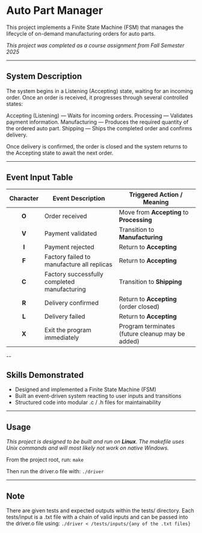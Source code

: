 # Auto Part Manager

This project implements a Finite State Machine (FSM) that manages the lifecycle of on-demand manufacturing orders for auto parts.

*This project was completed as a course assignment from Fall Semester 2025*

---

## System Description

The system begins in a Listening (Accepting) state, waiting for an incoming order. Once an order is received, it progresses through several controlled states:

Accepting (Listening) — Waits for incoming orders.
Processing — Validates payment information.
Manufacturing — Produces the required quantity of the ordered auto part.
Shipping — Ships the completed order and confirms delivery.

Once delivery is confirmed, the order is closed and the system returns to the Accepting state to await the next order.

---

## Event Input Table

| **Character** | **Event Description**                        | **Triggered Action / Meaning**                   |
| :-----------: | -------------------------------------------- | ------------------------------------------------ |
|     **O**     | Order received                               | Move from **Accepting** to **Processing**        |
|     **V**     | Payment validated                            | Transition to **Manufacturing**                  |
|     **I**     | Payment rejected                             | Return to **Accepting**                          |
|     **F**     | Factory failed to manufacture all replicas   | Return to **Accepting**                          |
|     **C**     | Factory successfully completed manufacturing | Transition to **Shipping**                       |
|     **R**     | Delivery confirmed                           | Return to **Accepting** (order closed)           |
|     **L**     | Delivery failed                              | Return to **Accepting**                          |
|     **X**     | Exit the program immediately                 | Program terminates (future cleanup may be added) |


--

## Skills Demonstrated
- Designed and implemented a Finite State Machine (FSM)
- Built an event-driven system reacting to user inputs and transitions
- Structured code into modular .c / .h files for maintainability

---

## Usage

*This project is designed to be built and run on **Linux**. The makefile uses Unix commands and will most likely not work on native Windows.*<br>

From the project root, run:
```make```

Then run the driver.o file with:
```./driver```

---

## Note

There are given tests and expected outputs within the tests/ directory. Each tests/input is a .txt file with a chain of valid inputs and can be passed into the driver.o file using:
```./driver < /tests/inputs/{any of the .txt files}```
